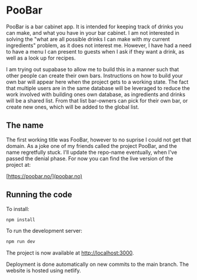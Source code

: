 # PooBar

PooBar is a bar cabinet app. It is intended for keeping track of drinks you can make, and what you have in your bar cabinet. I am not interested in solving the "what are all possible drinks I can make with my current ingredients" problem, as it does not interest me. However, I have had a need to have a menu I can present to guests when I ask if they want a drink, as well as a look up for recipes.

I am trying out supabase to allow me to build this in a manner such that other people can create their own bars. Instructions on how to build your own bar will appear here when the project gets to a working state. The fact that multiple users are in the same database will be leveraged to reduce the work involved with building ones own database, as ingredients and drinks will be a shared list. From that list bar-owners can pick for their own bar, or create new ones, which will be added to the global list.

## The name

The first working title was FooBar, however to no suprise I could not get that domain. As a joke one of my friends called the project PooBar, and the name regretfully stuck. I'll update the repo-name eventually, when I've passed the denial phase. For now you can find the live version of the project at:

[https://poobar.no/](poobar.no)

## Running the code

To install:

```bash
npm install
```

To run the development server:

```bash
npm run dev
```

The project is now available at [http://localhost:3000](http://localhost:3000).

Deployment is done automatically on new commits to the main branch. The website is hosted using netlify.
